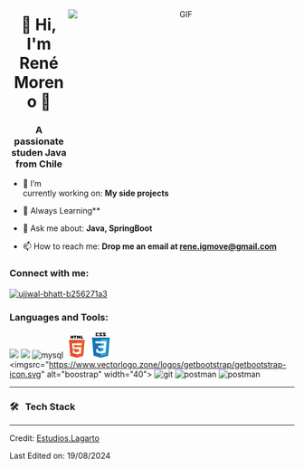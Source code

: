 ## 


<a target="_blank" align="center">
  <img align="right" top="500" height="300" width="400" alt="GIF" src="https://media.giphy.com/media/v1.Y2lkPTc5MGI3NjExaDZxZGt6bnZuOGxmcjd3YmlqOG42ZjRoNWw3c2Q3MWxnYnJqaXY4cSZlcD12MV9pbnRlcm5hbF9naWZfYnlfaWQmY3Q9Zw/qgQUggAC3Pfv687qPC/giphy.gif">
</a>
<h1 align="center">👋 Hi, I'm René Moreno 👋</h1>
<h3 align="center">A passionate studen Java from Chile</h3>


- 🔭 I’m currently working on: **My side projects**

- 🌱 Always Learning**

- 💬 Ask me about: **Java, SpringBoot**

- 📫 How to reach me: **Drop me an email at rene.igmove@gmail.com**


<h3 align="left">Connect with me:</h3>
<p align="left">
<a href="https://www.linkedin.com/in/rene-moreno-b5a287248/" target="blank"><img align="center" src="https://raw.githubusercontent.com/rahuldkjain/github-profile-readme-generator/master/src/images/icons/Social/linked-in-alt.svg" alt="ujjwal-bhatt-b256271a3" height="30" width="40" /></a>
</p>

<h3 align="left">Languages and Tools:</h3>

<img src="https://www.vectorlogo.zone/logos/springio/springio-icon.svg" width=40> <img src="https://www.vectorlogo.zone/logos/java/java-vertical.svg" width="40"> <img src="https://www.vectorlogo.zone/logos/mysql/mysql-ar21.svg" alt="mysql" width="40"> <img src="https://raw.githubusercontent.com/devicons/devicon/master/icons/html5/html5-original-wordmark.svg" alt="html5" width="40"><img src="https://raw.githubusercontent.com/devicons/devicon/master/icons/css3/css3-original-wordmark.svg" alt="css3" width="45" height="45"/> <imgsrc="https://www.vectorlogo.zone/logos/getbootstrap/getbootstrap-icon.svg" alt="boostrap" width="40"> <img src="https://www.vectorlogo.zone/logos/git-scm/git-scm-icon.svg" alt="git" width="40"> <img src="https://www.vectorlogo.zone/logos/getpostman/getpostman-icon.svg" alt="postman" width="40"> <img src="https://www.vectorlogo.zone/logos/visualstudio_code/visualstudio_code-icon.svg" alt="postman" width="40"> 

<hr>




### 🛠 &nbsp; Tech Stack


------
Credit: [Estudios.Lagarto](https://github.com/ReneMoreno1193)

Last Edited on: 19/08/2024



